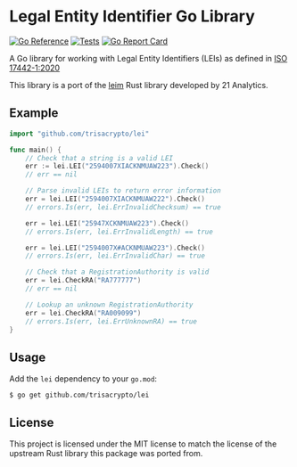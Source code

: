 # Legal Entity Identifier Go Library

[![Go Reference](https://pkg.go.dev/badge/github.com/trisacrypto/lei.svg)](https://pkg.go.dev/github.com/trisacrypto/lei)
[![Tests](https://github.com/trisacrypto/lei/actions/workflows/test.yaml/badge.svg)](https://github.com/trisacrypto/lei/actions/workflows/test.yaml)
[![Go Report Card](https://goreportcard.com/badge/github.com/trisacrypto/lei)](https://goreportcard.com/report/github.com/trisacrypto/lei)

A Go library for working with Legal Entity Identifiers (LEIs) as defined in [ISO 17442-1:2020](https://www.iso.org/standard/78829.html)

This library is a port of the [leim](https://gitlab.com/21analytics/lei) Rust library developed by 21 Analytics.

## Example

```go
import "github.com/trisacrypto/lei"

func main() {
    // Check that a string is a valid LEI
    err := lei.LEI("2594007XIACKNMUAW223").Check()
    // err == nil

    // Parse invalid LEIs to return error information
    err = lei.LEI("2594007XIACKNMUAW222").Check()
    // errors.Is(err, lei.ErrInvalidChecksum) == true

    err = lei.LEI("25947XCKNMUAW223").Check()
    // errors.Is(err, lei.ErrInvalidLength) == true

    err = lei.LEI("2594007X#ACKNMUAW223").Check()
    // errors.Is(err, lei.ErrInvalidChar) == true

    // Check that a RegistrationAuthority is valid
    err = lei.CheckRA("RA777777")
    // err == nil

    // Lookup an unknown RegistrationAuthority
    err = lei.CheckRA("RA009099")
    // errors.Is(err, lei.ErrUnknownRA) == true
}
```

## Usage

Add the `lei` dependency to your `go.mod`:

```
$ go get github.com/trisacrypto/lei
```


## License

This project is licensed under the MIT license to match the license of the upstream Rust library this package was ported from.
